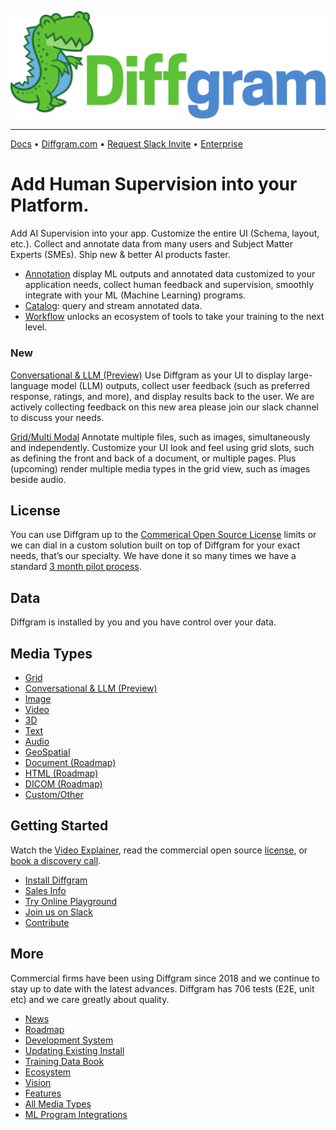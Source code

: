 
![](./github_assets/DiffgramLogoVECTOR.svg)


_________________

[Docs](https://diffgram.readme.io/docs)
•
[Diffgram.com](https://diffgram.com/)
•
[Request Slack Invite](https://www.jotform.com/form/222377866413058)
•
[Enterprise](https://diffgram.com/main/enterprise)

# Add Human Supervision into your Platform.
Add AI Supervision into your app. Customize the entire UI (Schema, layout, etc.). 
Collect and annotate data from many users and Subject Matter Experts (SMEs). 
Ship new & better AI products faster.

* [Annotation](https://diffgram.com/main/product) display ML outputs and annotated data customized to your application needs, collect human feedback and supervision, smoothly integrate with your ML (Machine Learning) programs.
* [Catalog](https://diffgram.com/main/catalog): query and stream annotated data.
* [Workflow](https://diffgram.com/main/workflow-product) unlocks an ecosystem of tools to take your training to the next level.

### New
[Conversational & LLM (Preview)](https://diffgram.readme.io/docs/conversational-annotation)
Use Diffgram as your UI to display large-language model (LLM) outputs, collect user feedback (such as preferred response, ratings, and more), and display results back to the user. We are actively collecting feedback on this new area please join our slack channel to discuss your needs.

[Grid/Multi Modal](https://diffgram.readme.io/docs/multi-modal-annotation)
Annotate multiple files, such as images, simultaneously and independently. Customize your UI look and feel using grid slots, such as defining the front and back of a document, or multiple pages. Plus (upcoming) render multiple media types in the grid view, such as images beside audio.

## License
You can use Diffgram up to the [Commerical Open Source License](https://diffgram.readme.io/docs/license) limits or we can dial in a custom solution built on top of Diffgram for your exact needs, that’s our specialty. We have done it so many times we have a standard [3 month pilot process](https://diffgram.readme.io/docs/enterprise#pilot).

## Data
Diffgram is installed by you and you have control over your data.

## Media Types
* [Grid](https://diffgram.readme.io/docs/multi-modal-annotation)
* [Conversational & LLM (Preview)](https://diffgram.readme.io/docs/conversational-annotation)
* [Image](https://diffgram.readme.io/docs/image-annotation)
* [Video](https://diffgram.readme.io/docs/video-introduction)
* [3D](https://diffgram.readme.io/docs/3d-annotation-overview)
* [Text](https://diffgram.readme.io/docs/text-annotation)
* [Audio](https://diffgram.readme.io/docs/audio-annotation)
* [GeoSpatial](https://diffgram.readme.io/docs/geospatial-annotation)
* [Document (Roadmap)](https://diffgram.readme.io/docs/annotation#document)
* [HTML (Roadmap)](https://diffgram.readme.io/docs/annotation#html)
* [DICOM (Roadmap)](https://diffgram.readme.io/docs/annotation#dicom)
* [Custom/Other](https://diffgram.readme.io/docs/annotation#custom)

## Getting Started
Watch the [Video Explainer](https://www.youtube.com/watch?v=dws6J3bDbcU), 
read the commercial open source [license](https://github.com/diffgram/diffgram/blob/master/LICENSE.md),
or [book a discovery call](https://diffgram.com/main/contact).

* [Install Diffgram](https://diffgram.readme.io/docs/install)
* [Sales Info](https://diffgram.readme.io/docs/sales)
* [Try Online Playground](https://diffgram.com/user/data_platform/new)
* [Join us on Slack](https://www.jotform.com/form/222377866413058)
* [Contribute](https://diffgram.readme.io/docs/contribute)

## More
Commercial firms have been using Diffgram since 2018 and we continue to stay up to date with the latest advances. Diffgram has 706 tests (E2E, unit etc) and we care greatly about quality.
* [News](https://diffgram.readme.io/docs/news)
* [Roadmap](https://diffgram.readme.io/docs/roadmap)
* [Development System](https://diffgram.readme.io/docs/development-system)
* [Updating Existing Install](https://diffgram.readme.io/docs/updating-an-existing-installation)
* [Training Data Book](https://www.oreilly.com/library/view/training-data-for/9781492094517/)
* [Ecosystem](https://diffgram.readme.io/docs/ecosystem)
* [Vision](https://diffgram.readme.io/docs/vision)
* [Features](https://diffgram.readme.io/docs/versions)
* [All Media Types](https://diffgram.readme.io/docs/annotation)
* [ML Program Integrations](https://diffgram.readme.io/docs/automation-and-prelabels)



